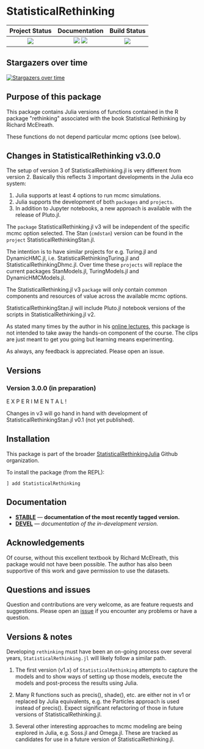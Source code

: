 # StatisticalRethinking


| **Project Status**                                                               |  **Documentation**                                                               | **Build Status**                                                                                |
|:-------------------------------------------------------------------------------:|:-------------------------------------------------------------------------------:|:-----------------------------------------------------------------------------------------------:|
|![][project-status-img] | [![][docs-stable-img]][docs-stable-url] [![][docs-dev-img]][docs-dev-url] | [![][travis-img]][travis-url] |

## Stargazers over time

[![Stargazers over time](https://starchart.cc/StatisticalRethinkingJulia/StatisticalRethinking.jl.svg)](https://starchart.cc/StatisticalRethinkingJulia/StatisticalRethinking.jl)

## Purpose of this package

This package contains Julia versions of functions contained in the R package "rethinking" associated with the book Statistical Rethinking by Richard McElreath.

These functions do not depend particular mcmc options (see below). 

## Changes in StatisticalRethinking v3.0.0

The setup of version 3 of StatisticalRethinking.jl is very different from version 2. Basically this reflects 3 important developments in the Julia eco system:

1. Julia supports at least 4 options to run mcmc simulations.
2. Julia supports the development of both `packages` and `projects`.
3. In addition to Jupyter notebooks, a new approach is available with the release of Pluto.jl.

The `package` StatisticalRethinking.jl v3 will be independent of the specific mcmc option selected. The Stan (`cmdstan`) version can be found in the `project` StatisticalRethinkingStan.jl.

The intention is to have similar projects for e.g. Turing.jl and DynamicHMC.jl, i.e. StatisticalRethinkingTuring.jl and StatisticalRethinkingDhmc.jl. Over time these `projects` will replace the current packages StanModels.jl, TuringModels.jl and DynamicHMCModels.jl. 

The StatisticalRethinking.jl v3 `package` will only contain common components and resources of value across the available mcmc options.

StatisticalRethinkingStan.jl will include Pluto.jl notebook versions of the scripts in StatisticalRethinking.jl v2.

As stated many times by the author in his [online lectures](https://www.youtube.com/watch?v=ENxTrFf9a7c&list=PLDcUM9US4XdNM4Edgs7weiyIguLSToZRI), this package is not intended to take away the hands-on component of the course. The clips are just meant to get you going but learning means experimenting.

As always, any feedback is appreciated. Please open an issue.

## Versions

### Version 3.0.0 (in preparation)

E X P E R I M E N T A L !

Changes in v3 will go hand in hand with development of StatisticalRethinkingStan.jl v0.1 (not yet published).

## Installation

This package is part of the broader [StatisticalRethinkingJulia](https://github.com/StatisticalRethinkingJulia) Github organization.

To install the package (from the REPL):

```
] add StatisticalRethinking
```

## Documentation

- [**STABLE**][docs-stable-url] &mdash; **documentation of the most recently tagged version.**
- [**DEVEL**][docs-dev-url] &mdash; *documentation of the in-development version.*

## Acknowledgements

Of course, without this excellent textbook by Richard McElreath, this package would not have been possible. The author has also been supportive of this work and gave permission to use the datasets.

## Questions and issues

Question and contributions are very welcome, as are feature requests and suggestions. Please open an [issue][issues-url] if you encounter any problems or have a question.

## Versions & notes

Developing `rethinking` must have been an on-going process over several years, `StatisticalRethinking.jl` will likely follow a similar path.

1. The first version (v1.x) of `StatisticalRethinking` attempts to capture the models and to show ways of setting up those models, execute the models and post-process the results using Julia.

2. Many R functions such as precis(), shade(), etc. are either not in v1 or replaced by Julia equivalents, e.g. the Particles approach is used instead of precis(). Expect significant refactoring of those in future versions of StatisticalRethinking.jl. 

3. Several other interesting approaches to mcmc modeling are being explored in Julia, e.g. Soss.jl and Omega.jl. These are tracked as candidates for use in a future version of StatisticalRethinking.jl.

[docs-dev-img]: https://img.shields.io/badge/docs-dev-blue.svg
[docs-dev-url]: https://statisticalrethinkingjulia.github.io/StatisticalRethinking.jl/latest

[docs-stable-img]: https://img.shields.io/badge/docs-stable-blue.svg
[docs-stable-url]: https://statisticalrethinkingjulia.github.io/StatisticalRethinking.jl/stable

[travis-img]: https://travis-ci.org/StatisticalRethinkingJulia/StatisticalRethinking.jl.svg?branch=master
[travis-url]: https://travis-ci.org/StatisticalRethinkingJulia/StatisticalRethinking.jl

[codecov-img]: https://codecov.io/gh/StatisticalRethinkingJulia/StatisticalRethinking.jl/branch/master/graph/badge.svg
[codecov-url]: https://codecov.io/gh/StatisticalRethinkingJulia/StatisticalRethinking.jl

[issues-url]: https://github.com/StatisticalRethinkingJulia/StatisticalRethinking.jl/issues

[project-status-img]: https://img.shields.io/badge/lifecycle-wip-orange.svg


